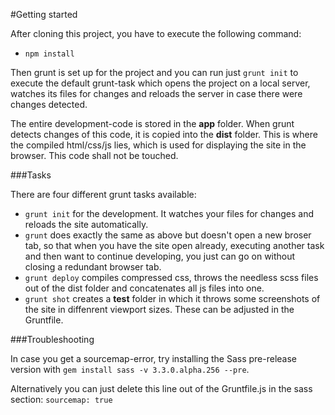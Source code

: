 #Getting started

After cloning this project, you have to execute the following command:

- `npm install`

Then grunt is set up for the project and you can run just `grunt init` to execute the default grunt-task which opens the project on a local server, watches its files for changes and reloads the server in case there were changes detected.

The entire development-code is stored in the **app** folder. When grunt detects changes of this code, it is copied into the **dist** folder. This is where the compiled html/css/js lies, which is used for displaying the site in the browser. This code shall not be touched.

###Tasks

There are four different grunt tasks available:
- `grunt init` for the development. It watches your files for changes and reloads the site automatically.
- `grunt` does exactly the same as above but doesn't open a new broser tab, so that when you have the site open already, executing another task and then want to continue developing, you just can go on without closing a redundant browser tab.
- `grunt deploy` compiles compressed css, throws the needless scss files out of the dist folder and concatenates all js files into one.
- `grunt shot` creates a **test** folder in which it throws some screenshots of the site in diffenrent viewport sizes. These can be adjusted in the Gruntfile.

###Troubleshooting

In case you get a sourcemap-error, try installing the Sass pre-release version with `gem install sass -v 3.3.0.alpha.256 --pre`.

Alternatively you can just delete this line out of the Gruntfile.js in the sass section:
`sourcemap: true`